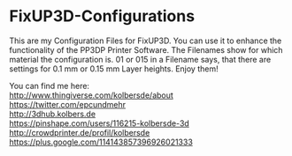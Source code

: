 # FixUP3D-Configurations
This are my Configuration Files for FixUP3D. You can use it to enhance the functionality of the PP3DP Printer Software.
The Filenames show for which material the configuration is.
01 or 015 in a Filename says, that there are settings for 0.1 mm or 0.15 mm Layer heights.
Enjoy them!

You can find me here:<br>
http://www.thingiverse.com/kolbersde/about <br>
https://twitter.com/epcundmehr <br>
http://3dhub.kolbers.de <br>
https://pinshape.com/users/116215-kolbersde-3d <br>
http://crowdprinter.de/profil/kolbersde <br>
https://plus.google.com/114143857396926021333 <br>
